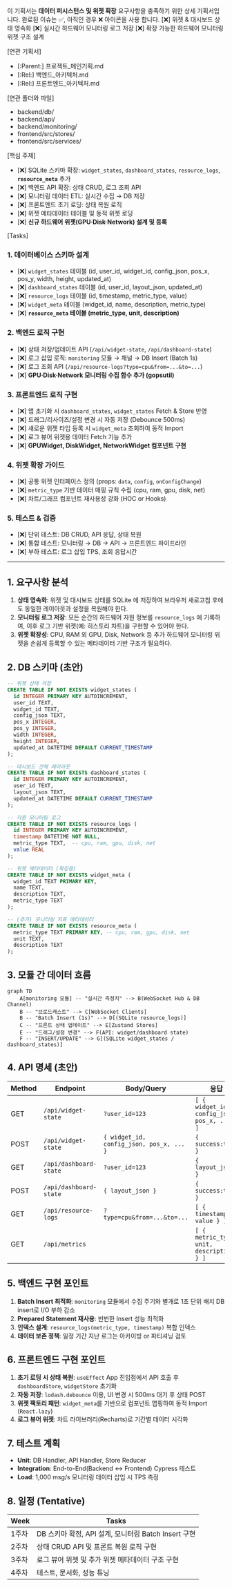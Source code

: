 이 기획서는 **데이터 퍼시스턴스 및 위젯 확장** 요구사항을 충족하기 위한 상세 기획서입니다.
완료된 이슈는 ✅, 아직인 경우 ❌ 아이콘을 사용 합니다.
[❌] 위젯 & 대시보드 상태 영속화
[❌] 실시간 하드웨어 모니터링 로그 저장
[❌] 확장 가능한 하드웨어 모니터링 위젯 구조 설계

[연관 기획서]
  - [:Parent:] 프로젝트_메인기획.md
  - [:Rel:] 백엔드_아키텍처.md
  - [:Rel:] 프론트엔드_아키텍처.md

[연관 폴더와 파일]
  - backend/db/
  - backend/api/
  - backend/monitoring/
  - frontend/src/stores/
  - frontend/src/services/

[핵심 주제]
  - [❌] SQLite 스키마 확장: `widget_states`, `dashboard_states`, `resource_logs`, **`resource_meta`** 추가
  - [❌] 백엔드 API 확장: 상태 CRUD, 로그 조회 API
  - [❌] 모니터링 데이터 ETL: 실시간 수집 → DB 저장
  - [❌] 프론트엔드 초기 로딩: 상태 복원 로직
  - [❌] 위젯 메타데이터 테이블 및 동적 위젯 로딩
  - [❌] **신규 하드웨어 위젯(GPU·Disk·Network) 설계 및 등록**

[Tasks]
  ### 1. 데이터베이스 스키마 설계
  - [❌] `widget_states` 테이블 (id, user_id, widget_id, config_json, pos_x, pos_y, width, height, updated_at)
  - [❌] `dashboard_states` 테이블 (id, user_id, layout_json, updated_at)
  - [❌] `resource_logs` 테이블 (id, timestamp, metric_type, value)
  - [❌] `widget_meta` 테이블 (widget_id, name, description, metric_type)
  - [❌] **`resource_meta` 테이블 (metric_type, unit, description)**

  ### 2. 백엔드 로직 구현
  - [❌] 상태 저장/업데이트 API (`/api/widget-state`, `/api/dashboard-state`)
  - [❌] 로그 삽입 로직: `monitoring` 모듈 → 채널 → DB Insert (Batch 1s)
  - [❌] 로그 조회 API (`/api/resource-logs?type=cpu&from=...&to=...`)
  - [❌] **GPU·Disk·Network 모니터링 수집 함수 추가 (gopsutil)**

  ### 3. 프론트엔드 로직 구현
  - [❌] 앱 초기화 시 `dashboard_states`, `widget_states` Fetch & Store 반영
  - [❌] 드래그/리사이즈/설정 변경 시 자동 저장 (Debounce 500ms)
  - [❌] 새로운 위젯 타입 등록 시 `widget_meta` 조회하여 동적 Import
  - [❌] 로그 뷰어 위젯용 데이터 Fetch 기능 추가
  - [❌] **GPUWidget, DiskWidget, NetworkWidget 컴포넌트 구현**

  ### 4. 위젯 확장 가이드
  - [❌] 공통 위젯 인터페이스 정의 (props: `data`, `config`, `onConfigChange`)
  - [❌] `metric_type` 기반 데이터 매핑 규칙 수립 (cpu, ram, gpu, disk, net)
  - [❌] 차트/그래프 컴포넌트 재사용성 강화 (HOC or Hooks)

  ### 5. 테스트 & 검증
  - [❌] 단위 테스트: DB CRUD, API 응답, 상태 복원
  - [❌] 통합 테스트: 모니터링 → DB → API → 프론트엔드 파이프라인
  - [❌] 부하 테스트: 로그 삽입 TPS, 조회 응답시간

---

## 1. 요구사항 분석

1. **상태 영속화**: 위젯 및 대시보드 상태를 SQLite 에 저장하여 브라우저 새로고침 후에도 동일한 레이아웃과 설정을 복원해야 한다.
2. **모니터링 로그 저장**: 모든 순간의 하드웨어 자원 정보를 `resource_logs` 에 기록하여, 이후 로그 기반 위젯(예: 히스토리 차트)을 구현할 수 있어야 한다.
3. **위젯 확장성**: CPU, RAM 외 GPU, Disk, Network 등 추가 하드웨어 모니터링 위젯을 손쉽게 등록할 수 있는 메타데이터 기반 구조가 필요하다.

## 2. DB 스키마 (초안)

```sql
-- 위젯 상태 저장
CREATE TABLE IF NOT EXISTS widget_states (
  id INTEGER PRIMARY KEY AUTOINCREMENT,
  user_id TEXT,
  widget_id TEXT,
  config_json TEXT,
  pos_x INTEGER,
  pos_y INTEGER,
  width INTEGER,
  height INTEGER,
  updated_at DATETIME DEFAULT CURRENT_TIMESTAMP
);

-- 대시보드 전체 레이아웃
CREATE TABLE IF NOT EXISTS dashboard_states (
  id INTEGER PRIMARY KEY AUTOINCREMENT,
  user_id TEXT,
  layout_json TEXT,
  updated_at DATETIME DEFAULT CURRENT_TIMESTAMP
);

-- 자원 모니터링 로그
CREATE TABLE IF NOT EXISTS resource_logs (
  id INTEGER PRIMARY KEY AUTOINCREMENT,
  timestamp DATETIME NOT NULL,
  metric_type TEXT,  -- cpu, ram, gpu, disk, net
  value REAL
);

-- 위젯 메타데이터 (확장용)
CREATE TABLE IF NOT EXISTS widget_meta (
  widget_id TEXT PRIMARY KEY,
  name TEXT,
  description TEXT,
  metric_type TEXT
);

-- (추가) 모니터링 지표 메타데이터
CREATE TABLE IF NOT EXISTS resource_meta (
  metric_type TEXT PRIMARY KEY, -- cpu, ram, gpu, disk, net
  unit TEXT,
  description TEXT
);
```

## 3. 모듈 간 데이터 흐름

```mermaid
graph TD
    A[monitoring 모듈] -- "실시간 측정치" --> B(WebSocket Hub & DB Channel)
    B -- "브로드캐스트" --> C[WebSocket Clients]
    B -- "Batch Insert (1s)" --> D[(SQLite resource_logs)]
    C -- "프론트 상태 업데이트" --> E[Zustand Stores]
    E -- "드래그/설정 변경" --> F(API: widget/dashboard state)
    F -- "INSERT/UPDATE" --> G[(SQLite widget_states / dashboard_states)]
```

## 4. API 명세 (초안)

| Method | Endpoint | Body/Query | 응답 |
| ------ | -------- | ---------- | ---- |
| GET | `/api/widget-state` | `?user_id=123` | `[ { widget_id, config_json, pos_x, ... } ]` |
| POST | `/api/widget-state` | `{ widget_id, config_json, pos_x, ... }` | `{ success:true }` |
| GET | `/api/dashboard-state` | `?user_id=123` | `{ layout_json }` |
| POST | `/api/dashboard-state` | `{ layout_json }` | `{ success:true }` |
| GET | `/api/resource-logs` | `?type=cpu&from=...&to=...` | `[ { timestamp, value } ]` |
| GET | `/api/metrics` |  | `[ { metric_type, unit, description } ]` |

## 5. 백엔드 구현 포인트

1. **Batch Insert 최적화**: `monitoring` 모듈에서 수집 주기와 별개로 1초 단위 배치 DB insert로 I/O 부하 감소
2. **Prepared Statement 재사용**: 빈번한 Insert 성능 최적화
3. **인덱스 설계**: `resource_logs(metric_type, timestamp)` 복합 인덱스
4. **데이터 보존 정책**: 일정 기간 지난 로그는 아카이빙 or 파티셔닝 검토

## 6. 프론트엔드 구현 포인트

1. **초기 로딩 시 상태 복원**: `useEffect` App 진입점에서 API 호출 후 `dashboardStore`, `widgetStore` 초기화
2. **자동 저장**: `lodash.debounce` 이용, UI 변경 시 500ms 대기 후 상태 POST
3. **위젯 팩토리 패턴**: `widget_meta`를 기반으로 컴포넌트 맵핑하여 동적 Import (`React.lazy`)
4. **로그 뷰어 위젯**: 차트 라이브러리(Recharts)로 기간별 데이터 시각화

## 7. 테스트 계획

- **Unit**: DB Handler, API Handler, Store Reducer
- **Integration**: End-to-End(Backend ↔ Frontend) Cypress 테스트
- **Load**: 1,000 msg/s 모니터링 데이터 삽입 시 TPS 측정

## 8. 일정 (Tentative)

| Week | Tasks |
| ---- | ----- |
| 1주차 | DB 스키마 확정, API 설계, 모니터링 Batch Insert 구현 |
| 2주차 | 상태 CRUD API 및 프론트 복원 로직 구현 |
| 3주차 | 로그 뷰어 위젯 및 추가 위젯 메타데이터 구조 구현 |
| 4주차 | 테스트, 문서화, 성능 튜닝 | 